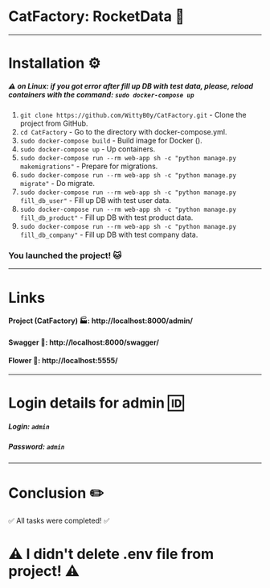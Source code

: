 # CatFactory: RocketData 🚀
___
# Installation ⚙️
##### ⚠️ on Linux: if you got error after fill up DB with test data, please, reload containers with the command: `sudo docker-compose up`

1. `git clone https://github.com/WittyB0y/CatFactory.git` - Clone the project from GitHub.
2. `cd CatFactory` - Go to the directory with docker-compose.yml.
3. `sudo docker-compose build` - Build image for Docker ().
4. `sudo docker-compose up` - Up containers.
5. `sudo docker-compose run --rm web-app sh -c "python manage.py makemigrations"` - Prepare for migrations.
6. `sudo docker-compose run --rm web-app sh -c "python manage.py migrate"` - Do migrate.
7. `sudo docker-compose run --rm web-app sh -c "python manage.py fill_db_user"` - Fill up DB with test user data.
8. `sudo docker-compose run --rm web-app sh -c "python manage.py fill_db_product"` - Fill up DB with test product data.
9. `sudo docker-compose run --rm web-app sh -c "python manage.py fill_db_company"` - Fill up DB with test company data.

### You launched the project! 🐱‍

---
# Links 

#### Project (CatFactory) 🏭: http://localhost:8000/admin/ 
#### Swagger 📖: http://localhost:8000/swagger/
#### Flower 🌼: http://localhost:5555/

---
# Login details for admin 🆔
##### Login: `admin`
##### Password: `admin`

---
# Conclusion ✏️

✅ All tasks were completed! ✅

# ⚠️ I didn't delete .env file from project! ⚠️